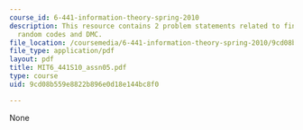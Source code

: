 ```yaml
---
course_id: 6-441-information-theory-spring-2010
description: This resource contains 2 problem statements related to finite length
  random codes and DMC.
file_location: /coursemedia/6-441-information-theory-spring-2010/9cd08b559e8822b896e0d18e144bc8f0_MIT6_441S10_assn05.pdf
file_type: application/pdf
layout: pdf
title: MIT6_441S10_assn05.pdf
type: course
uid: 9cd08b559e8822b896e0d18e144bc8f0

---
```

None
